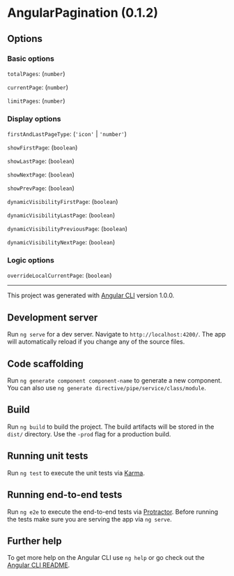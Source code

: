 # AngularPagination (0.1.2)

## Options

### Basic options

`totalPages`: (`number`)

`currentPage`: (`number`)

`limitPages`: (`number`)

### Display options

`firstAndLastPageType`: (`'icon'` | `'number'`)

`showFirstPage`: (`boolean`)

`showLastPage`: (`boolean`)

`showNextPage`: (`boolean`)

`showPrevPage`: (`boolean`)

`dynamicVisibilityFirstPage`: (`boolean`)

`dynamicVisibilityLastPage`: (`boolean`)

`dynamicVisibilityPreviousPage`: (`boolean`)

`dynamicVisibilityNextPage`: (`boolean`)

### Logic options

`overrideLocalCurrentPage`: (`boolean`)

---

This project was generated with [Angular CLI](https://github.com/angular/angular-cli) version 1.0.0.

## Development server

Run `ng serve` for a dev server. Navigate to `http://localhost:4200/`. The app will automatically reload if you change any of the source files.

## Code scaffolding

Run `ng generate component component-name` to generate a new component. You can also use `ng generate directive/pipe/service/class/module`.

## Build

Run `ng build` to build the project. The build artifacts will be stored in the `dist/` directory. Use the `-prod` flag for a production build.

## Running unit tests

Run `ng test` to execute the unit tests via [Karma](https://karma-runner.github.io).

## Running end-to-end tests

Run `ng e2e` to execute the end-to-end tests via [Protractor](http://www.protractortest.org/).
Before running the tests make sure you are serving the app via `ng serve`.

## Further help

To get more help on the Angular CLI use `ng help` or go check out the [Angular CLI README](https://github.com/angular/angular-cli/blob/master/README.md).
